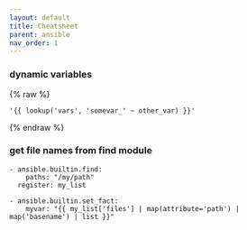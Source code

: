 ```yaml
---
layout: default
title: Cheatsheet
parent: ansible
nav_order: 1
---
```


### dynamic variables
{% raw %}
```
'{{ lookup('vars', 'somevar_' ~ other_var) }}'
```
{% endraw %}

### get file names from find module
```
- ansible.builtin.find:
    paths: "/my/path"
  register: my_list

- ansible.builtin.set_fact:
    myvar: "{{ my_list['files'] | map(attribute='path') | map('basename') | list }}"
```
